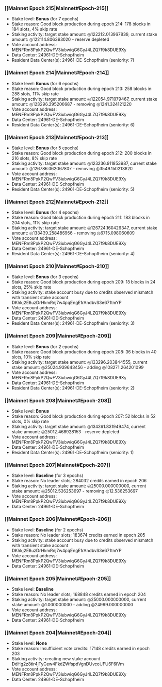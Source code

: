 ### [[Mainnet Epoch 215|Mainnet#Epoch-215]]
* Stake level: **Bonus** (for 7 epochs)
* Stake reason: Good block production during epoch 214: 178 blocks in 184 slots, 4% skip rate
* Staking activity: target stake amount: ◎122212.013967839, current stake amount: ◎122114.806393020 - reserve depleted
* Vote account address: MENFRm8PpkP2QwFV3iubwiqG6GyJ4LZQ7f9k8DUE9Xy
* Data Center: 24961-DE-Schopfheim
* Resident Data Center(s): 24961-DE-Schopfheim (seniority: 7)
### [[Mainnet Epoch 214|Mainnet#Epoch-214]]
* Stake level: **Bonus** (for 6 epochs)
* Stake reason: Good block production during epoch 213: 258 blocks in 288 slots, 11% skip rate
* Staking activity: target stake amount: ◎122054.971079467, current stake amount: ◎123296.295200687 - removing ◎1241.324121220
* Vote account address: MENFRm8PpkP2QwFV3iubwiqG6GyJ4LZQ7f9k8DUE9Xy
* Data Center: 24961-DE-Schopfheim
* Resident Data Center(s): 24961-DE-Schopfheim (seniority: 6)
### [[Mainnet Epoch 213|Mainnet#Epoch-213]]
* Stake level: **Bonus** (for 5 epochs)
* Stake reason: Good block production during epoch 212: 200 blocks in 216 slots, 8% skip rate
* Staking activity: target stake amount: ◎123236.911853987, current stake amount: ◎126786.062067807 - removing ◎3549.150213820
* Vote account address: MENFRm8PpkP2QwFV3iubwiqG6GyJ4LZQ7f9k8DUE9Xy
* Data Center: 24961-DE-Schopfheim
* Resident Data Center(s): 24961-DE-Schopfheim (seniority: 5)
### [[Mainnet Epoch 212|Mainnet#Epoch-212]]
* Stake level: **Bonus** (for 4 epochs)
* Stake reason: Good block production during epoch 211: 183 blocks in 204 slots, 11% skip rate
* Staking activity: target stake amount: ◎126724.160426347, current stake amount: ◎133439.258486956 - removing ◎6715.098060609
* Vote account address: MENFRm8PpkP2QwFV3iubwiqG6GyJ4LZQ7f9k8DUE9Xy
* Data Center: 24961-DE-Schopfheim
* Resident Data Center(s): 24961-DE-Schopfheim (seniority: 4)
### [[Mainnet Epoch 210|Mainnet#Epoch-210]]
* Stake level: **Bonus** (for 3 epochs)
* Stake reason: Good block production during epoch 209: 18 blocks in 24 slots, 25% skip rate
* Staking activity: stake account busy due to credits observed mismatch with transient stake account DKhkj2E8uzDrHkmRnj7w4pqEngE1rAndbvS3e671tmYP
* Vote account address: MENFRm8PpkP2QwFV3iubwiqG6GyJ4LZQ7f9k8DUE9Xy
* Data Center: 24961-DE-Schopfheim
* Resident Data Center(s): 24961-DE-Schopfheim (seniority: 3)
### [[Mainnet Epoch 209|Mainnet#Epoch-209]]
* Stake level: **Bonus** (for 2 epochs)
* Stake reason: Good block production during epoch 208: 36 blocks in 40 slots, 10% skip rate
* Staking activity: target stake amount: ◎133296.203844555, current stake amount: ◎25024.939643456 - adding ◎108271.264201099
* Vote account address: MENFRm8PpkP2QwFV3iubwiqG6GyJ4LZQ7f9k8DUE9Xy
* Data Center: 24961-DE-Schopfheim
* Resident Data Center(s): 24961-DE-Schopfheim (seniority: 2)
### [[Mainnet Epoch 208|Mainnet#Epoch-208]]
* Stake level: **Bonus**
* Stake reason: Good block production during epoch 207: 52 blocks in 52 slots, 0% skip rate
* Staking activity: target stake amount: ◎134361.831949474, current stake amount: ◎25012.468928153 - reserve depleted
* Vote account address: MENFRm8PpkP2QwFV3iubwiqG6GyJ4LZQ7f9k8DUE9Xy
* Data Center: 24961-DE-Schopfheim
* Resident Data Center(s): 24961-DE-Schopfheim (seniority: 1)
### [[Mainnet Epoch 207|Mainnet#Epoch-207]]
* Stake level: **Baseline** (for 3 epochs)
* Stake reason: No leader slots; 284032 credits earned in epoch 206
* Staking activity: target stake amount: ◎25000.000000000, current stake amount: ◎25012.536253697 - removing ◎12.536253697
* Vote account address: MENFRm8PpkP2QwFV3iubwiqG6GyJ4LZQ7f9k8DUE9Xy
* Data Center: 24961-DE-Schopfheim
### [[Mainnet Epoch 206|Mainnet#Epoch-206]]
* Stake level: **Baseline** (for 2 epochs)
* Stake reason: No leader slots; 183674 credits earned in epoch 205
* Staking activity: stake account busy due to credits observed mismatch with transient stake account DKhkj2E8uzDrHkmRnj7w4pqEngE1rAndbvS3e671tmYP
* Vote account address: MENFRm8PpkP2QwFV3iubwiqG6GyJ4LZQ7f9k8DUE9Xy
* Data Center: 24961-DE-Schopfheim
### [[Mainnet Epoch 205|Mainnet#Epoch-205]]
* Stake level: **Baseline**
* Stake reason: No leader slots; 168848 credits earned in epoch 204
* Staking activity: target stake amount: ◎25000.000000000, current stake amount: ◎1.000000000 - adding ◎24999.000000000
* Vote account address: MENFRm8PpkP2QwFV3iubwiqG6GyJ4LZQ7f9k8DUE9Xy
* Data Center: 24961-DE-Schopfheim
### [[Mainnet Epoch 204|Mainnet#Epoch-204]]
* Stake level: **None**
* Stake reason: Insufficient vote credits: 17148 credits earned in epoch 203
* Staking activity: creating new stake account DdHg2z8tir4jTyCew4FkdZWfspdVgnDUvcoUFU6F6iVm
* Vote account address: MENFRm8PpkP2QwFV3iubwiqG6GyJ4LZQ7f9k8DUE9Xy
* Data Center: 24961-DE-Schopfheim